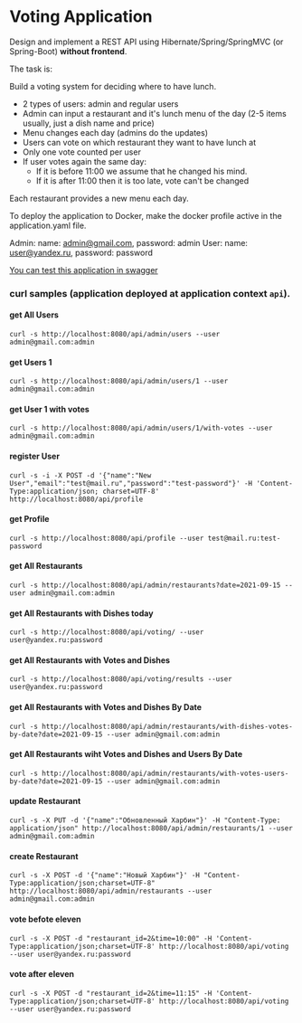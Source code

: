 Voting Application
===============================
Design and implement a REST API using Hibernate/Spring/SpringMVC (or Spring-Boot) **without frontend**.

The task is:

Build a voting system for deciding where to have lunch.

* 2 types of users: admin and regular users
* Admin can input a restaurant and it's lunch menu of the day (2-5 items usually, just a dish name and price)
* Menu changes each day (admins do the updates)
* Users can vote on which restaurant they want to have lunch at
* Only one vote counted per user
* If user votes again the same day:
    - If it is before 11:00 we assume that he changed his mind.
    - If it is after 11:00 then it is too late, vote can't be changed

Each restaurant provides a new menu each day.

To deploy the application to Docker, make the docker profile active in the 
application.yaml file.



Admin:
name: admin@gmail.com, password: admin
User:
name: user@yandex.ru, password: password

[You can test this application in swagger](http://localhost:8080/api/swagger-ui.html)

### curl samples (application deployed at application context `api`).


#### get All Users
`curl -s http://localhost:8080/api/admin/users --user admin@gmail.com:admin`

#### get Users 1
`curl -s http://localhost:8080/api/admin/users/1 --user admin@gmail.com:admin`

#### get User 1 with votes
`curl -s http://localhost:8080/api/admin/users/1/with-votes --user admin@gmail.com:admin`

#### register User
`curl -s -i -X POST -d '{"name":"New User","email":"test@mail.ru","password":"test-password"}' -H 'Content-Type:application/json; charset=UTF-8' http://localhost:8080/api/profile`

#### get Profile
`curl -s http://localhost:8080/api/profile --user test@mail.ru:test-password`

#### get All Restaurants
`curl -s http://localhost:8080/api/admin/restaurants?date=2021-09-15 --user admin@gmail.com:admin`

#### get All Restaurants with Dishes today
`curl -s http://localhost:8080/api/voting/ --user user@yandex.ru:password`

#### get All Restaurants with Votes and Dishes
`curl -s http://localhost:8080/api/voting/results --user user@yandex.ru:password`

#### get All Restaurants with Votes and Dishes By Date
`curl -s http://localhost:8080/api/admin/restaurants/with-dishes-votes-by-date?date=2021-09-15 --user admin@gmail.com:admin`

#### get All Restaurants wiht Votes and Dishes and Users By Date
`curl -s http://localhost:8080/api/admin/restaurants/with-votes-users-by-date?date=2021-09-15 --user admin@gmail.com:admin`

#### update Restaurant
`curl -s -X PUT -d '{"name":"Обновленный Харбин"}' -H "Content-Type: application/json" http://localhost:8080/api/admin/restaurants/1 --user admin@gmail.com:admin`

#### create Restaurant
`curl -s -X POST -d '{"name":"Новый Харбин"}' -H "Content-Type:application/json;charset=UTF-8" http://localhost:8080/api/admin/restaurants --user admin@gmail.com:admin`

#### vote befote eleven
`curl -s -X POST -d "restaurant_id=2&time=10:00" -H 'Content-Type:application/json;charset=UTF-8' http://localhost:8080/api/voting --user user@yandex.ru:password`

#### vote after eleven
`curl -s -X POST -d "restaurant_id=2&time=11:15" -H 'Content-Type:application/json;charset=UTF-8' http://localhost:8080/api/voting --user user@yandex.ru:password`



